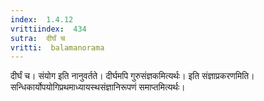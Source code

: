 ```yaml
---
index:  1.4.12
vrittiindex:  434
sutra:  दीर्घं च
vritti:  balamanorama 
---
```


दीर्घं च। संयोग इति नानुवर्तते। दीर्घमपि गुरुसंज्ञकमित्यर्थः। इति संज्ञाप्रकरणमिति। सन्धिकार्योपयोगिप्रथमाध्यायस्थसंज्ञानिरूपणं समाप्तमित्यर्थः। 

